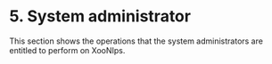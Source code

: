 # 5. System administrator

This section shows the operations that the system administrators are entitled to perform on XooNIps.

